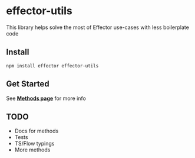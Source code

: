 # effector-utils

This library helps solve the most of Effector use-cases with less boilerplate code

## Install

```
npm install effector effector-utils
```

## Get Started

See [**Methods page**](/methods.html) for more info

## TODO

- Docs for methods
- Tests
- TS/Flow typings
- More methods
